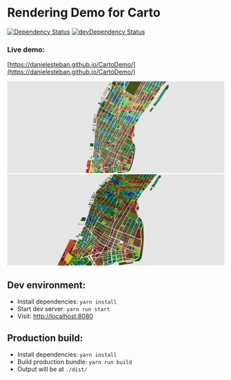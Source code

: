 # Rendering Demo for Carto

[![Dependency Status](https://david-dm.org/danielesteban/CartoDemo.svg)](https://david-dm.org/danielesteban/CartoDemo) [![devDependency Status](https://david-dm.org/danielesteban/CartoDemo/dev-status.svg)](https://david-dm.org/danielesteban/CartoDemo?type=dev)

### Live demo:
[https://danielesteban.github.io/CartoDemo/](https://danielesteban.github.io/CartoDemo/)

[![Screenshot2D](screenshots/2d.png)](https://danielesteban.github.io/CartoDemo/)
[![Screenshot3D](screenshots/3d.png)](https://danielesteban.github.io/CartoDemo/)

## Dev environment:

* Install dependencies: `yarn install`
* Start dev server: `yarn run start`
* Visit: [http://localhost:8080](http://localhost:8080)

## Production build:

* Install dependencies: `yarn install`
* Build production bundle: `yarn run build`
* Output will be at `./dist/`

